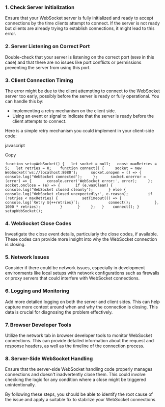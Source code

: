 ### 1. **Check Server Initialization**

Ensure that your WebSocket server is fully initialized and ready to accept connections by the time clients attempt to connect. If the server is not ready but clients are already trying to establish connections, it might lead to this error.

### 2. **Server Listening on Correct Port**

Double-check that your server is listening on the correct port (`8080` in this case) and that there are no issues like port conflicts or permissions preventing the server from using this port.

### 3. **Client Connection Timing**

The error might be due to the client attempting to connect to the WebSocket server too early, possibly before the server is ready or fully operational. You can handle this by:

- Implementing a retry mechanism on the client side.
- Using an event or signal to indicate that the server is ready before the client attempts to connect.

Here is a simple retry mechanism you could implement in your client-side code:

javascript

Copy

``function setupWebSocket() {   let socket = null;   const maxRetries = 5;   let retries = 0;    function connect() {     socket = new WebSocket('ws://localhost:8080');      socket.onopen = () => {       console.log('WebSocket connected');     };      socket.onerror = (error) => {       console.error('WebSocket error:', error);     };      socket.onclose = (e) => {       if (e.wasClean) {         console.log('WebSocket closed cleanly');       } else {         console.log('WebSocket closed unexpectedly:', e.reason);         if (retries < maxRetries) {           setTimeout(() => {             console.log(`Retry ${++retries}`);             connect();           }, 1000 * retries);         }       }     };   }    connect(); }  setupWebSocket();``

### 4. **WebSocket Close Codes**

Investigate the close event details, particularly the close codes, if available. These codes can provide more insight into why the WebSocket connection is closing.

### 5. **Network Issues**

Consider if there could be network issues, especially in development environments like local setups with network configurations such as firewalls or proxy servers that could interfere with WebSocket connections.

### 6. **Logging and Monitoring**

Add more detailed logging on both the server and client sides. This can help capture more context around when and why the connection is closing. This data is crucial for diagnosing the problem effectively.

### 7. **Browser Developer Tools**

Utilize the network tab in browser developer tools to monitor WebSocket connections. This can provide detailed information about the request and response headers, as well as the timeline of the connection process.

### 8. **Server-Side WebSocket Handling**

Ensure that the server-side WebSocket handling code properly manages connections and doesn't inadvertently close them. This could involve checking the logic for any condition where a close might be triggered unintentionally.

By following these steps, you should be able to identify the root cause of the issue and apply a suitable fix to stabilize your WebSocket connections.